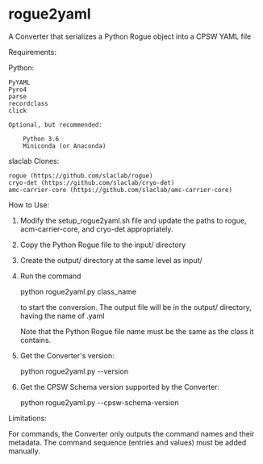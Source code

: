 # rogue2yaml
A Converter that serializes a Python Rogue object into a CPSW YAML file

Requirements:

Python:

    PyYAML
    Pyro4
    parse
    recordclass
    click

    Optional, but recommended:

        Python 3.6
        Miniconda (or Anaconda)

slaclab Clones:

    rogue (https://github.com/slaclab/rogue)
    cryo-det (https://github.com/slaclab/cryo-det)
    amc-carrier-core (https://github.com/slaclab/amc-carrier-core)


How to Use:

1. Modify the setup_rogue2yaml.sh file and update the paths to rogue, acm-carrier-core, and cryo-det appropriately.
2. Copy the Python Rogue file to the input/ directory
3. Create the output/ directory at the same level as input/
4. Run the command

    python rogue2yaml.py class_name <className>

   to start the conversion. The output file will be in the output/ directory, having the name of <className>.yaml

   Note that the Python Rogue file name must be the same as the class it contains.
5. Get the Converter's version:

    python rogue2yaml.py --version

6. Get the CPSW Schema version supported by the Converter:

    python rogue2yaml.py --cpsw-schema-version


 Limitations:

 For commands, the Converter only outputs the command names and their metadata. The command sequence (entries and
 values) must be added manually.

